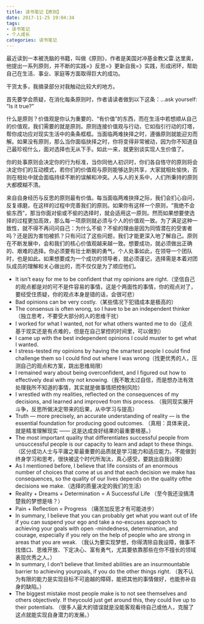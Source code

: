 ```yaml
---
title: 读书笔记【原则】
date: 2017-11-25 19:04:34
tags:
- 读书笔记
- 个人成长
categories: 读书笔记
---
```


最近读到一本被洗脑的书籍，叫做《原则》，作者是美国对冲基金教父雷.达里奥，他提出一系列原则，并不断的实践=》反思=》更新自我=》实践，形成闭环，帮助自己在生活、事业、家庭等方面取得巨大的成功。

干货太多，我摘录部分对我触动比较大的地方。

首先要学会质疑，在消化每条原则时，作者请读者做到以下这条：…ask yourself: “Is it true?” 

什么是原则？价值观是你认为重要的、“有价值”的东西，而在生活中若想顺从自己的价值观，我们需要的就是原则。原则连接价值观与行动，它如指引行动的灯塔，帮你成功应对现实生活中的条条框框。当面临两难抉择之时，遵循原则就能迎刃而解。如果没有原则，那么当你面临抉择之时，你将变得非常被动，因为你不知道自己最珍视什么，面对选择也无从下手。如此一来，就更别谈实现人生价值了。

你的处事原则会决定你的行为标准，当你同他人初识时，你们各自恪守的原则将会决定你们的互动模式，若你们的价值观与原则能够达到共享，大家就相处愉快，否则在相处中就会面临持续不断的误解和冲突。人与人的关系中，人们所秉持的原则大都模糊不清。

来自自身经历与反思的原则最有价值。每当面临两难抉择之际，我们会扪心自问，反复琢磨，在这样的过程中完善我们的原则。如果你有这样一个原则，“我绝不会偷东西”，那当你面对偷或不偷的选择时，就会适用这一原则。然而如果想要使选择的过程更加高效，那么每一项原则就必须与个人的价值观一致。为了满足这种一致性，就不得不再问问自己：为什么不偷？不偷的理由是因为同情潜在的受害者吗？还是因为害怕被抓？只有问过了这些问题，我们才能更深入地了解自己。原则在不断发展中，会和我们的核心价值观越来越一致。想要成功，就必须做出正确的、艰难的选择。你必须要有壮士断腕的勇气，个人处事如此，在领导一个团队时，也是如此。如果想要成为一个成功的领导者，就必须谨记，选择需是本着对团队成员的理解和关心做出的，而不仅仅是为了顺应他们。

- It isn't easy for me to be confident that my opinions are right.（坚信自己的观点都是对的可不是件容易的事情，这是个两面性的事情，你的观点对了，要经受住质疑，你的观点本身是错的话，会很可悲）
- Bad opinions can be very costly.（某些情况下犯错成本是极高的）
- The consensus is often wrong, so I have to be an independent thinker（独立思考，不要受大部分的人的思维干扰）
- I worked for what I wanted, not for what others wanted me to do（这点基于现实还是有点难的，但是在自己掌控的时间里，可以做到）
- I came up with the best independent opinions I could muster to get what I wanted.
-  I stress-tested my opinions by having the smartest people I could find challenge them so I could find out where I was wrong（找更优秀的人，压测自己的观点和方案，跳出思维局限）
-  I remained wary about being overconfident, and I figured out how to effectively deal with my not knowing.（我不敢太过自信，而是想办法有效处理我所不知道的事情，其实就是做事情把控制风险）
-  I wrestled with my realities, reflected on the consequences of my decisions, and learned and improved from this process. （我同现实展开斗争，反思所做决定带来的后果，从中学习与提高）
-  Truth — more precisely, an accurate understanding of reality — is the essential foundation for producing good outcomes. （真相：具体来说，就是精准理解现实 —— 这是达成良好结果的最重要根基。）
-  The most important quality that differentiates successful people from unsuccessful people is our capacity to learn and adapt to these things. （区分成功人士与平庸之辈最重要的品质就是学习能力和适应能力。不能做到终身学习和思考，很快被这个时代所淘汰，真心感受，要跳出自我设限）
-  As I mentioned before, I believe that life consists of an enormous number of choices that come at us and that each decision we make has consequences, so the quality of our lives depends on the quality ofthe decisions we make.（选择的质量决定的我们的生活）
-  Reality + Dreams + Determination = A Successful Life （至今我还没搞清楚我的梦想是啥？）
-  Pain + Reflection = Progress （痛苦加反思才有可能进步）
- In summary, I believe that you can probably get what you want out of life if you can suspend your ego and take a no-excuses approach to achieving your goals with open -mindedness, determination, and courage, especially if you rely on the help of people who are strong in areas that you are weak. （我认为要实现梦想，你得清除自我设障，做事不找借口、思维开放、下定决心、富有勇气，尤其要依靠那些在你不擅长的领域表现优秀之人。）
- In summary, I don’t believe that limited abilities are an insurmountable barrier to achieving yourgoals, if you do the other things right. （我不认为有限的能力是实现目标不可逾越的障碍，能把其他的事情做好，也能弥补自身的缺陷。）
- The biggest mistake most people make is to not see themselves and others objectively. If theycould just get around this, they could live up to their potentials. （很多人最大的错误就是没能客观看待自己或他人，克服了这点就能实现自身潜力的发展。）
